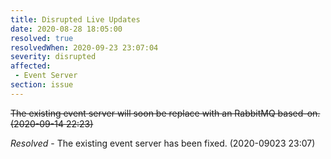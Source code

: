 ```yaml
---
title: Disrupted Live Updates
date: 2020-08-28 18:05:00
resolved: true
resolvedWhen: 2020-09-23 23:07:04
severity: disrupted
affected:
 - Event Server
section: issue
---
```


~~The existing event server will soon be replace with an RabbitMQ based-on. (2020-09-14 22:23)~~

*Resolved* - The existing event server has been fixed. (2020-09023 23:07)
